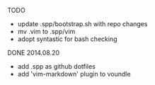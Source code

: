 TODO
* update .spp/bootstrap.sh with repo changes
* mv .vim to .spp/vim
* adopt syntastic for bash checking

DONE
2014.08.20
* add .spp as github dotfiles
* add 'vim-markdown' plugin to voundle

